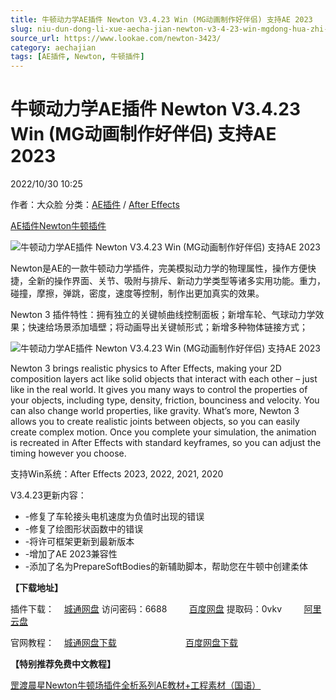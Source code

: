```yaml
---
title: 牛顿动力学AE插件 Newton V3.4.23 Win (MG动画制作好伴侣) 支持AE 2023
slug: niu-dun-dong-li-xue-aecha-jian-newton-v3-4-23-win-mgdong-hua-zhi-zuo-hao-ban-lu-zhi-chi-ae-2023
source_url: https://www.lookae.com/newton-3423/
category: aechajian
tags: [AE插件, Newton, 牛顿插件]
---
```

# 牛顿动力学AE插件 Newton V3.4.23 Win (MG动画制作好伴侣) 支持AE 2023

2022/10/30 10:25

作者：大众脸
分类：[AE插件](https://www.lookae.com/after-effects/aechajian/) / [After Effects](https://www.lookae.com/after-effects/)

[AE插件](https://www.lookae.com/tag/ae%e6%8f%92%e4%bb%b6/)[Newton](https://www.lookae.com/tag/newton/)[牛顿插件](https://www.lookae.com/tag/%e7%89%9b%e9%a1%bf%e6%8f%92%e4%bb%b6/)

![牛顿动力学AE插件 Newton V3.4.23 Win (MG动画制作好伴侣) 支持AE 2023](https://www.lookae.com/wp-content/uploads/2018/07/Newton-3-.jpg "牛顿动力学AE插件 Newton V3.4.23 Win (MG动画制作好伴侣) 支持AE 2023-LookAE.com")

[](https://cloud.video.taobao.com//play/u/705956171/p/1/e/6/t/1/50184394506.mp4?_=1")

Newton是AE的一款牛顿动力学插件，完美模拟动力学的物理属性，操作方便快捷，全新的操作界面、关节、吸附与排斥、新动力学类型等诸多实用功能。重力，碰撞，摩擦，弹跳，密度，速度等控制，制作出更加真实的效果。

Newton 3 插件特性：拥有独立的关键帧曲线控制面板；新增车轮、气球动力学效果；快速给场景添加墙壁；将动画导出关键帧形式；新增多种物体链接方式；

![牛顿动力学AE插件 Newton V3.4.23 Win (MG动画制作好伴侣) 支持AE 2023](https://img.alicdn.com/imgextra/i2/705956171/O1CN01SA7lyi1vSMmxNj8YL_!!705956171.jpg "牛顿动力学AE插件 Newton V3.4.23 Win (MG动画制作好伴侣) 支持AE 2023-LookAE.com")

Newton 3 brings realistic physics to After Effects, making your 2D composition layers act like solid objects that interact with each other – just like in the real world. It gives you many ways to control the properties of your objects, including type, density, friction, bounciness and velocity. You can also change world properties, like gravity. What’s more, Newton 3 allows you to create realistic joints between objects, so you can easily create complex motion. Once you complete your simulation, the animation is recreated in After Effects with standard keyframes, so you can adjust the timing however you choose.

支持Win系统：After Effects 2023, 2022, 2021, 2020

V3.4.23更新内容：

* -修复了车轮接头电机速度为负值时出现的错误
* -修复了绘图形状函数中的错误
* -将许可框架更新到最新版本
* -增加了AE 2023兼容性
* -添加了名为PrepareSoftBodies的新辅助脚本，帮助您在牛顿中创建柔体

**【下载地址】**

插件下载：    [城通网盘](https://url70.ctfile.com/f/2827370-705639679-c9f23c?p=4431) 访问密码：6688         [百度网盘](https://pan.baidu.com/s/1Kh3iDVrHCGPw4-KlnYQdQQ?pwd=0vkv) 提取码：0vkv         [阿里云盘](https://www.aliyundrive.com/s/DSjLBrBmiUu)

官网教程：    [城通网盘下载](https://lookae.ctfile.com/fs/680462-296745876)                            [百度网盘下载](https://pan.baidu.com/s/1YiglEdOh3CCTXrr79-Cajw)

**【特别推荐免费中文教程】**

[罡渡晨星Newton牛顿场插件全析系列AE教材+工程素材（国语）](https://www.lookae.com/newton-ch/)
